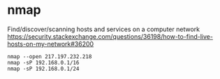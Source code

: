 # nmap

Find/discover/scanning hosts and services on a computer network
<https://security.stackexchange.com/questions/36198/how-to-find-live-hosts-on-my-network#36200>

    nmap --open 217.197.232.218
    nmap -sP 192.168.0.1/16
    nmap -sP 192.168.0.1/24
